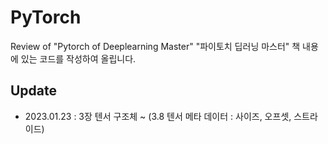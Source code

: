 # PyTorch
Review of "Pytorch of Deeplearning Master"
"파이토치 딥러닝 마스터" 책 내용에 있는 코드를 작성하여 올립니다.

## Update 
- 2023.01.23 : 3장 텐서 구조체 ~ (3.8 텐서 메타 데이터 : 사이즈, 오프셋, 스트라이드)
